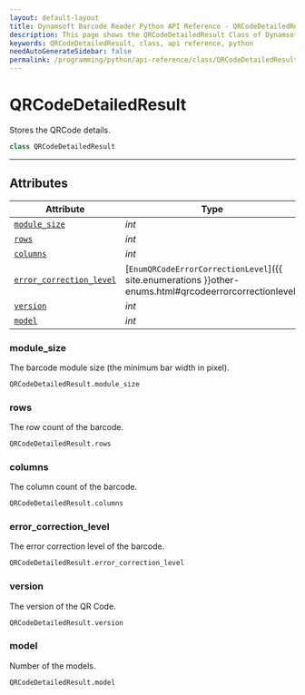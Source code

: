 ```yaml
---
layout: default-layout
title: Dynamsoft Barcode Reader Python API Reference - QRCodeDetailedResult Class
description: This page shows the QRCodeDetailedResult Class of Dynamsoft Barcode Reader for Python SDK.
keywords: QRCodeDetailedResult, class, api reference, python
needAutoGenerateSidebar: false
permalink: /programming/python/api-reference/class/QRCodeDetailedResult-v8.1.0.html
---
```



# QRCodeDetailedResult
Stores the QRCode details.  


```python
class QRCodeDetailedResult
```  
  
---
  

## Attributes
  
| Attribute | Type |
|---------- | ---- |
| [`module_size`](#module_size) | *int* |
| [`rows`](#rows) | *int* |
| [`columns`](#columns) | *int* |
| [`error_correction_level`](#error_correction_level) | [`EnumQRCodeErrorCorrectionLevel`]({{ site.enumerations }}other-enums.html#qrcodeerrorcorrectionlevel) |
| [`version`](#version) | *int* |
| [`model`](#model) | *int* |


### module_size
The barcode module size (the minimum bar width in pixel).  

```python
QRCodeDetailedResult.module_size
```

### rows
The row count of the barcode.  

```python
QRCodeDetailedResult.rows
```

### columns
The column count of the barcode. 

```python
QRCodeDetailedResult.columns
```

### error_correction_level
The error correction level of the barcode.  

```python
QRCodeDetailedResult.error_correction_level
```

### version
The version of the QR Code.

```python
QRCodeDetailedResult.version
```

### model
Number of the models.

```python
QRCodeDetailedResult.model
```
